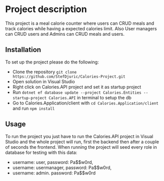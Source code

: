 # Project description

This project is a meal calorie counter where users can CRUD meals and track calories while having a expected calories limit.
Also User managers can CRUD users and Admins can CRUD meals and users.

## Installation

To set up the project please do the following:

-   Clone the repository `git clone https://github.com/StefDjuric/Calories-Project.git`
-   Open solution in Visual Studio
-   Right click on Calories.API project and set it as startup project
-   Run `dotnet ef database update --project Calories.Entities --startup-project Calories.API` in terminal to setup the db
-   Go to Calories.Application/client with `cd Calories.Application/client` and run `npm install`

## Usage

To run the project you just have to run the Calories.API project in Visual Studio and the whole project will run, first the backend then after a couple of seconds the frontend.
When running the project will seed every role in database for testing with this data:

-   username: user, password: Pa$$w0rd,
-   username: usermanager, password: Pa$$w0rd,
-   username: admin. password: Pa$$w0rd
